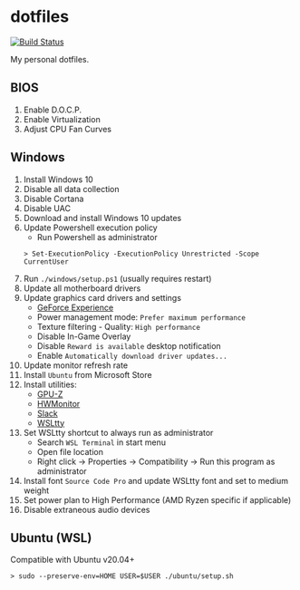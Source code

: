 # dotfiles

[![Build Status](https://travis-ci.org/suitupalex/dotfiles.svg?branch=master)](https://travis-ci.org/suitupalex/dotfiles)

My personal dotfiles.

## BIOS

1. Enable D.O.C.P.
1. Enable Virtualization
1. Adjust CPU Fan Curves

## Windows

1. Install Windows 10
1. Disable all data collection
1. Disable Cortana
1. Disable UAC
1. Download and install Windows 10 updates
1. Update Powershell execution policy
    * Run Powershell as administrator
    ```
    > Set-ExecutionPolicy -ExecutionPolicy Unrestricted -Scope CurrentUser
    ```
1. Run `./windows/setup.ps1` (usually requires restart)
1. Update all motherboard drivers
1. Update graphics card drivers and settings
    * [GeForce Experience](https://www.nvidia.com/en-us/geforce/geforce-experience/)
    * Power management mode: `Prefer maximum performance`
    * Texture filtering - Quality: `High performance`
    * Disable In-Game Overlay
    * Disable `Reward is available` desktop notification
    * Enable `Automatically download driver updates...`
1. Update monitor refresh rate
1. Install `Ubuntu` from Microsoft Store
1. Install utilities:
    * [GPU-Z](https://www.techpowerup.com/download/techpowerup-gpu-z/)
    * [HWMonitor](https://www.cpuid.com/softwares/hwmonitor.html)
    * [Slack](https://slack.com/downloads/windows)
    * [WSLtty](https://github.com/mintty/wsltty/releases)
1. Set WSLtty shortcut to always run as administrator
    * Search `WSL Terminal` in start menu
    * Open file location
    * Right click -> Properties -> Compatibility -> Run this program as administrator
1. Install font `Source Code Pro` and update WSLtty font and set to medium weight
1. Set power plan to High Performance (AMD Ryzen specific if applicable)
1. Disable extraneous audio devices

## Ubuntu (WSL)
Compatible with Ubuntu v20.04+

```
> sudo --preserve-env=HOME USER=$USER ./ubuntu/setup.sh
```
